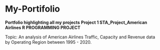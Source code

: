 # My-Portifolio
**Portfolio highlighting all my projects**
**Project 1
STA_Project_American Airlines
R PROGRAMMING PROJECT**

Topic: An analysis of American Airlines Traffic, Capacity and Revenue data by Operating Region between 1995 - 2020.
